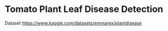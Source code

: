 # Tomato Plant Leaf Disease Detection 
Dataset https://www.kaggle.com/datasets/emmarex/plantdisease 
 
